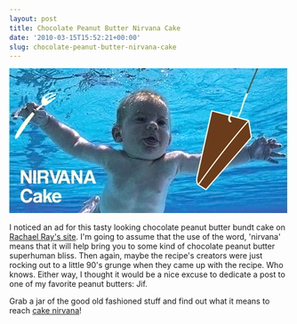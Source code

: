 ```yaml
---
layout: post
title: Chocolate Peanut Butter Nirvana Cake
date: '2010-03-15T15:52:21+00:00'
slug: chocolate-peanut-butter-nirvana-cake
---
```

<a href="http://www.jif.com/Recipes/Details.aspx?recipeID=3515"><img src='images/uploads/2010/03/nirvana_peanut_butter_cake1.jpg' alt='Nirvana Cake' /></a>

I noticed an ad for this tasty looking chocolate peanut butter bundt cake on <a href="http://www.rachaelraymag.com/">Rachael Ray's site</a>. I'm going to assume that the use of the word, 'nirvana' means that it will help bring you to some kind of chocolate peanut butter superhuman bliss. Then again, maybe the recipe's creators were just rocking out to a little 90's grunge when they came up with the recipe. Who knows. Either way, I thought it would be a nice excuse to dedicate a post to one of my favorite peanut butters: Jif.

Grab a jar of the good old fashioned stuff and find out what it means to reach <a href="http://www.jif.com/Recipes/Details.aspx?recipeID=3515">cake nirvana</a>!
